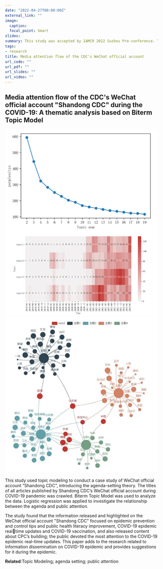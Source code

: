 ```yaml
---
date: "2022-04-27T00:00:00Z"
external_link: ""
image:
  caption: 
  focal_point: Smart
slides: 
summary: This study was accepted by IAMCR 2022 Suzhou Pre-conference. This study used topic modeling to conduct a case study of WeChat official account “Shandong CDC”, introducing the agenda-setting theory. The titles of all articles published by Shandong CDC’s WeChat official account during COVID-19 pandemic was crawled. BitermTopic Model was used to analyze the data. Logistic regression was applied to investigate the relationship between the agenda and public attention.
tags:
- research
title: Media attention flow of the CDC's WeChat official account
url_code: ""
url_pdf: ""
url_slides: ""
url_video: ""
---
```

## Media attention flow of the CDC's WeChat official account "Shandong CDC" during the COVID-19: A thematic analysis based on Biterm Topic Model

![1](1.png)
![2](featured.png)
![3](2.png)

This study used topic modeling to conduct a case study of WeChat official account “Shandong CDC”, introducing the agenda-setting theory. The titles of all articles published by Shandong CDC’s WeChat official account during COVID-19 pandemic was crawled. Biterm Topic Model was used to analyze the data. 
Logistic regression was applied to investigate the relationship between the agenda and public attention.  

The study found that the information released and highlighted on the WeChat official account "Shandong CDC" focused on epidemic prevention and control tips and public health literacy improvement, COVID-19 epidemic realtime updates and COVID-19 vaccination, and also released content about CPC’s building; the public devoted the most attention to the COVID-19 epidemic real-time updates. This paper adds to the research related to information dissemination on COVID-19 epidemic and provides suggestions for it during the epidemic.

**Related**:Topic Modeling; agenda setting; public attention
